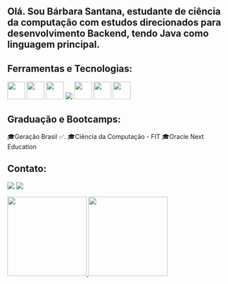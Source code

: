## Olá. Sou Bárbara Santana, estudante de ciência da computação com estudos direcionados para desenvolvimento Backend, tendo Java como linguagem principal. 



## Ferramentas e Tecnologias:
<img loading="lazy" src="https://cdn.jsdelivr.net/gh/devicons/devicon/icons/git/git-original.svg" width="40" height="40"/> <img src="https://cdn.jsdelivr.net/gh/devicons/devicon/icons/java/java-original.svg" width="40" height="40"/> <img src="https://devicon-website.vercel.app/api/spring/original.svg" width="40" height="40"/> </img> <img src="https://icongr.am/devicon/mysql-original-wordmark.svg?size=75&color=currentColor"/>  <img src="https://devicon-website.vercel.app/api/html5/original.svg" width="40" height="40"/> <img src= "https://devicon-website.vercel.app/api/css3/original.svg" width="40" height="40"/> <img src="https://devicon-website.vercel.app/api/python/original.svg" width="40" height="40"/>
          
## Graduação e Bootcamps:

🎓Geração Brasil ✅. 🎓Ciência da Computação - FIT 🎓Oracle Next Education 

## Contato:

<div>

<a href="https://www.linkedin.com/in/barbara-santana-braz/" target="_blank"><img loading="lazy" src="https://img.shields.io/badge/-LinkedIn-%230077B5?style=for-the-badge&logo=linkedin&logoColor=white" target="_blank"></a>
<a href="https://instagram.com/basanntana" target="_blank"><img loading="lazy" src="https://img.shields.io/badge/-Instagram-%23E4405F?style=for-the-badge&logo=instagram&logoColor=white" target="_blank"></a>


</div>   


<div>
<a href="https://github.com/basanntana">
<img loading="lazy" height="180em" src="https://github-readme-stats.vercel.app/api/top-langs/?username=basanntana&layout=compact&langs_count=7&theme=dracula"/>
<img loading="lazy" height="180em" src="https://github-readme-stats.vercel.app/api?username=basanntana&show_icons=true&theme=dracula&include_all_commits=true&count_private=true"/>
</div>
